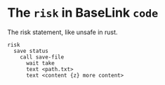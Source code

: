 # The `risk` in BaseLink `code`

The risk statement, like unsafe in rust.

```
risk
  save status
    call save-file
      wait take
      text <path.txt>
      text <content {z} more content>
```
